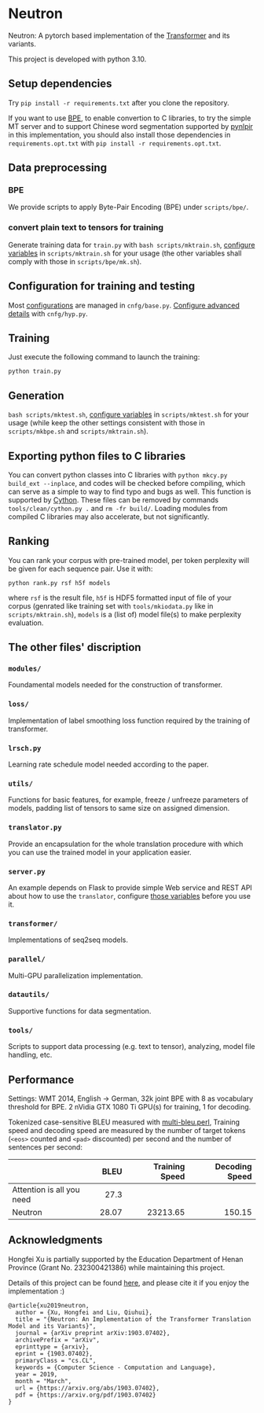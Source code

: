 # Neutron
Neutron: A pytorch based implementation of the [Transformer](https://arxiv.org/abs/1706.03762) and its variants.

This project is developed with python 3.10.

## Setup dependencies

Try `pip install -r requirements.txt` after you clone the repository.

If you want to use [BPE](https://github.com/rsennrich/subword-nmt), to enable convertion to C libraries, to try the simple MT server and to support Chinese word segmentation supported by [pynlpir](https://github.com/tsroten/pynlpir) in this implementation, you should also install those dependencies in `requirements.opt.txt` with `pip install -r requirements.opt.txt`.

## Data preprocessing

### BPE

We provide scripts to apply Byte-Pair Encoding (BPE) under `scripts/bpe/`.

### convert plain text to tensors for training

Generate training data for `train.py` with `bash scripts/mktrain.sh`, [configure variables](scripts/README.md#mktrainsh) in `scripts/mktrain.sh` for your usage (the other variables shall comply with those in `scripts/bpe/mk.sh`).

## Configuration for training and testing

Most [configurations](cnfg/README.md#basepy) are managed in `cnfg/base.py`. [Configure advanced details](cnfg/README.md#hyppy) with `cnfg/hyp.py`.

## Training

Just execute the following command to launch the training:

`python train.py`

## Generation

`bash scripts/mktest.sh`, [configure variables](scripts/README.md#mktestsh) in `scripts/mktest.sh` for your usage (while keep the other settings consistent with those in `scripts/mkbpe.sh` and `scripts/mktrain.sh`).

## Exporting python files to C libraries

You can convert python classes into C libraries with `python mkcy.py build_ext --inplace`, and codes will be checked before compiling, which can serve as a simple to way to find typo and bugs as well. This function is supported by [Cython](https://cython.org/). These files can be removed by commands `tools/clean/cython.py .` and `rm -fr build/`. Loading modules from compiled C libraries may also accelerate, but not significantly.

## Ranking

You can rank your corpus with pre-trained model, per token perplexity will be given for each sequence pair. Use it with:

`python rank.py rsf h5f models`

where `rsf` is the result file, `h5f` is HDF5 formatted input of file of your corpus (genrated like training set with `tools/mkiodata.py` like in `scripts/mktrain.sh`), `models` is a (list of) model file(s) to make perplexity evaluation.

## The other files' discription

### `modules/`

Foundamental models needed for the construction of transformer.

### `loss/`

Implementation of label smoothing loss function required by the training of transformer.

### `lrsch.py`

Learning rate schedule model needed according to the paper.

### `utils/`

Functions for basic features, for example, freeze / unfreeze parameters of models, padding list of tensors to same size on assigned dimension.

### `translator.py`

Provide an encapsulation for the whole translation procedure with which you can use the trained model in your application easier.

### `server.py`

An example depends on Flask to provide simple Web service and REST API about how to use the `translator`, configure [those variables](server.py#L13-L23) before you use it.

### `transformer/`

Implementations of seq2seq models.

### `parallel/`

Multi-GPU parallelization implementation.

### `datautils/`

Supportive functions for data segmentation.

### `tools/`

Scripts to support data processing (e.g. text to tensor), analyzing, model file handling, etc.

## Performance

Settings: WMT 2014, English -> German, 32k joint BPE with 8 as vocabulary threshold for BPE. 2 nVidia GTX 1080 Ti GPU(s) for training, 1 for decoding.

Tokenized case-sensitive BLEU measured with [multi-bleu.perl](https://github.com/moses-smt/mosesdecoder/blob/master/scripts/generic/multi-bleu.perl), Training speed and decoding speed are measured by the number of target tokens (`<eos>` counted and `<pad>` discounted) per second and the number of sentences per second:

| | BLEU | Training Speed | Decoding Speed |
| :------| ------: | ------: | ------: |
| Attention is all you need | 27.3 | | |
| Neutron | 28.07 | 23213.65 | 150.15 |

## Acknowledgments

Hongfei Xu is partially supported by the Education Department of Henan Province (Grant No. 232300421386) while maintaining this project.

Details of this project can be found [here](https://arxiv.org/abs/1903.07402), and please cite it if you enjoy the implementation :)

```
@article{xu2019neutron,
  author = {Xu, Hongfei and Liu, Qiuhui},
  title = "{Neutron: An Implementation of the Transformer Translation Model and its Variants}",
  journal = {arXiv preprint arXiv:1903.07402},
  archivePrefix = "arXiv",
  eprinttype = {arxiv},
  eprint = {1903.07402},
  primaryClass = "cs.CL",
  keywords = {Computer Science - Computation and Language},
  year = 2019,
  month = "March",
  url = {https://arxiv.org/abs/1903.07402},
  pdf = {https://arxiv.org/pdf/1903.07402}
}
```
